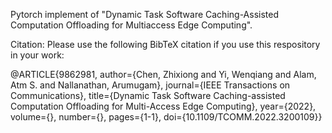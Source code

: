 Pytorch implement of "Dynamic Task Software Caching-Assisted Computation Offloading for Multiaccess Edge Computing".

Citation:
Please use the following BibTeX citation if you use this respository in your work:

@ARTICLE{9862981,
  author={Chen, Zhixiong and Yi, Wenqiang and Alam, Atm S. and Nallanathan, Arumugam},
  journal={IEEE Transactions on Communications}, 
  title={Dynamic Task Software Caching-assisted Computation Offloading for Multi-Access Edge Computing}, 
  year={2022},
  volume={},
  number={},
  pages={1-1},
  doi={10.1109/TCOMM.2022.3200109}}
